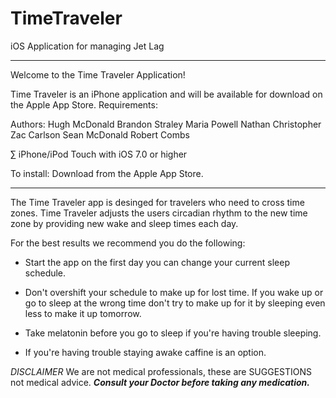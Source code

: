 TimeTraveler
============

iOS Application for managing Jet Lag

-----------------------------------------------------------------

Welcome to the Time Traveler Application!

Time Traveler is an iPhone application and will be available for download on the Apple App Store.
Requirements:

Authors:
Hugh McDonald
Brandon Straley
Maria Powell
Nathan Christopher
Zac Carlson
Sean McDonald
Robert Combs

∑         iPhone/iPod Touch with iOS 7.0 or higher

To install:
Download from the Apple App Store.

-----------------------------------------------------------------

The Time Traveler app is desinged for travelers who need to cross time zones.
Time Traveler adjusts the users circadian rhythm to the new time zone by providing new wake and sleep times each day.

For the best results we recommend you do the following:

- Start the app on the first day you can change your current sleep schedule.

- Don't overshift your schedule to make up for lost time.
If you wake up or go to sleep at the wrong time don't try to make up for it by sleeping even less to make it up tomorrow.

- Take melatonin before you go to sleep if you're having trouble sleeping.

- If you're having trouble staying awake caffine is an option.

*DISCLAIMER* We are not medical professionals, these are SUGGESTIONS not medical advice.
***Consult your Doctor before taking any medication.***

	   